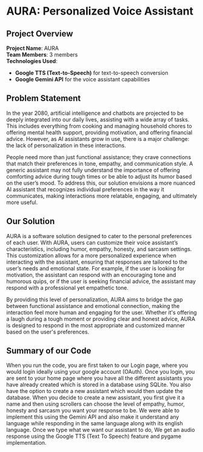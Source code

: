 # AURA: Personalized Voice Assistant

## Project Overview
**Project Name**: AURA  
**Team Members**: 3 members  
**Technologies Used**:  
- **Google TTS (Text-to-Speech)** for text-to-speech conversion  
- **Google Gemini API** for the voice assistant capabilities

## Problem Statement
In the year 2080, artificial intelligence and chatbots are projected to be deeply integrated into our daily lives, assisting with a wide array of tasks. This includes everything from cooking and managing household chores to offering mental health support, providing motivation, and offering financial advice. However, as AI assistants grow in use, there is a major challenge: the lack of personalization in these interactions.

People need more than just functional assistance; they crave connections that match their preferences in tone, empathy, and communication style. A generic assistant may not fully understand the importance of offering comforting advice during tough times or be able to adjust its humor based on the user’s mood. To address this, our solution envisions a more nuanced AI assistant that recognizes individual preferences in the way it communicates, making interactions more relatable, engaging, and ultimately more useful.

## Our Solution
AURA is a software solution designed to cater to the personal preferences of each user. With AURA, users can customize their voice assistant’s characteristics, including humor, empathy, honesty, and sarcasm settings. This customization allows for a more personalized experience when interacting with the assistant, ensuring that responses are tailored to the user’s needs and emotional state. For example, if the user is looking for motivation, the assistant can respond with an encouraging tone and humorous quips, or if the user is seeking financial advice, the assistant may respond with a professional yet empathetic tone.

By providing this level of personalization, AURA aims to bridge the gap between functional assistance and emotional connection, making the interaction feel more human and engaging for the user. Whether it's offering a laugh during a tough moment or providing clear and honest advice, AURA is designed to respond in the most appropriate and customized manner based on the user's preferences.

## Summary of our Code
When you run the code, you are first taken to our Login page, where you would login ideally using your google account (OAuth). Once you login, you are sent to your home page where you have all the different assistants you have already created which is stored in a database using SQLite. You also have the option to create a new assistant which would then update the database. When you decide to create a new assistant, you first give it a name and then using scrollers can choose the level of empathy, humor, honesty and sarcasm you want your response to be. We were able to implement this using the Gemini API and also make it understand any language while responding in the same language along with its english language. Once we type what we want our assistant to do, We get an audio response using the Google TTS (Text To Speech) feature and pygame implementation. 
